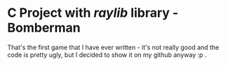 # C Project with *raylib* library - Bomberman

That's the first game that I have ever written - it's not really good and the code is pretty ugly, but I decided to show it on my github anyway :p .

